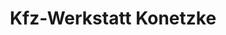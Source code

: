 ---
title: "Kfz-Werkstatt Konetzke"
url: /neuhausen-spree/kfz-werkstatt-konetzke/
shop: Autohaus
---